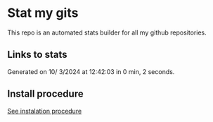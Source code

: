 # Stat my gits

This repo is an automated stats builder for all my github repositories.

## Links to stats


Generated on 10/ 3/2024 at 12:42:03 in 0 min, 2 seconds.

## Install procedure

[See instalation procedure](./src/install.md)
